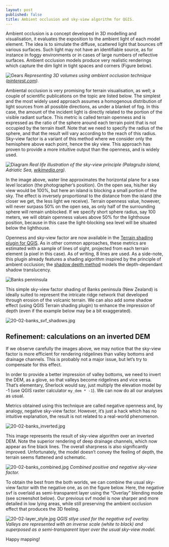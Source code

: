 ```yaml
---
layout: post
published: false
title: Ambient occlusion and sky-view algorithm for QGIS.
---
```

Ambient occlusion is a concept developed in 3D modelling and visualisation, it evaluates the exposition to the ambient light of each model element. The idea is to simulate the diffuse, scattered light that bounces off various surfaces. Such light may not have an identifiable source, as for instance in foggy environments or in cases of large numbers of reflective surfaces. Ambient occlusion models produce very realistic renderings which capture the dim light in tight spaces and corners (Figure below).

![Gears]({{site.baseurl}}/figures/20-02-gears.jpg)
*Representing 3D volumes using ambient occlusion technique ([pinterest.com](www.pinterest.fr/pin/599963981589528927/)).*

Ambiental occlusion is very promising for terrain visualisation, as well; a couple of scientific publications on the topic are listed below. The simplest and the most widely used approach assumes a homogenous distribution of light sources from all possible directions, as under a blanket of fog. In this case, the amount of the incident light is directly related to the portion of the visible radiant surface. This metric is called terrain openness and is expressed as the ratio of the sphere around each terrain point that is not occupied by the terrain itself. Note that we need to specify the radius of the sphere, and that the result will vary according to the reach of this radius. Sky-view factor is a variant of this method where we consider only the hemisphere above each point, hence the sky view. This approach has proven to provide a more intuitive output than the openness, and is widely used.

![Diagram]({{site.baseurl}}/figures/20-02-diagram.png)
*Real life illustration of the sky-view principle (Palagruža island, Adriatic Sea, [wikimedia.org](https://commons.wikimedia.org/wiki/File:Lighthouse_on_top_of_Palagru%C5%BEa.jpg)).*


In the image above, water line approximates the horizontal plane for a sea level location (the photographer’s position). On the open sea, his/her sky view would be 100%, but here an island is blocking a small portion of the sky. The effect is inversely proportional to the distance from the island (the closer we get, the less light we receive). Terrain openness value, however, will never surpass 50% on the open sea, as only half of the surrounding sphere will remain unblocked. If we specify short sphere radius, say 100 meters, we will obtain openness values above 50% for the lighthouse position, because in this case the light-blocking sea level will be situated below the lighthouse. 

Openness and sky-view factor are now available in the [Terrain shading plugin for QGIS](https://zoran-cuckovic.github.io/QGIS-terrain-shading/). As in other common approaches, these metrics are estimated with a sample of lines of sight, projected from each terrain element (a pixel in this case). As of writing, 8 lines are used. As a side-note, this plugin already features a shading algorithm inspired by the principle of ambient occlusion; the [shadow depth method](https://landscapearchaeology.org/2019/qgis-shadows/) models the depth-dependant shadow translucency. 

![Banks penninsula]({{site.baseurl}}/figures/20-02-banks_simple.jpg)

This simple sky-view factor shading of Banks peninsula (New Zealand) is ideally suited to represent the intricate ridge network that developed through erosion of the volcanic terrain. We can also add some shadow effect (using QGIS Terrain shading plugin) to enhance the impression of depth (even if the example below may be a bit exaggerated).   

![20-02-banks_svf_shadows.jpg]({{site.baseurl}}/figures/20-02-banks_svf_shadows.jpg)

## Refinement: calculations on an inverted DEM

If we observe carefully the images above, we may notice that the sky-view factor is more efficient for rendering ridgelines than valley bottoms and drainage channels. This is probably not a major issue, but let’s try to compensate for this effect. 

In order to provide a better impression of valley bottoms, we need to invert the DEM, as a glove, so that valleys become ridgelines and vice versa. That’s elementary, Sherlock would say, just multiply the elevation model by -1 (use QGIS raster calculator `my_dem * -1`). We can now do all our analyses as usual. 

Metrics obtained using this technique are called negative openness and, by analogy, negative sky-view factor. However, it’s just a hack which has no intuitive explanation, the result is not related to a real-world phenomenon.  

![20-02-banks_inverted.jpg]({{site.baseurl}}/figures/20-02-banks_inverted.jpg)

This image represents the result of sky-view algorithm over an inverted DEM. Note the superior rendering of deep drainage channels, which now appear as fine black lines. The overall sharpness is also significantly improved. Unfortunately, the model doesn’t convey the feeling of depth, the terrain seems flattened and schematic. 


![20-02-banks_combined.jpg]({{site.baseurl}}/figures/20-02-banks_combined.jpg)
*Combined positive and negative sky-view factor.*

To obtain the best from the both worlds, we can combine the usual sky-view factor with the negative one, as on the figure below. Here, the negative svf is overlaid as semi-transparent layer using the “Overlay” blending mode (see screenshot below). Our previous svf model is now sharper and more detailed in low lying areas, while still preserving the ambient occlusion effect that produces the 3D feeling. 

![20-02-layer_style.jpg]({{site.baseurl}}/figures/20-02-layer_style.jpg)
*QGIS stlye used for the negative svf overlay. Valleys are represented with an inverse scale (white to black) and superposed as a semi-transparent layer over the usual sky-view model.*

Happy mapping!
